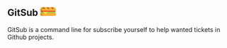 GitSub ![Logo](./assets/logo.png)
---------------------------------

GitSub is a command line for subscribe yourself to help wanted tickets in Github projects.
